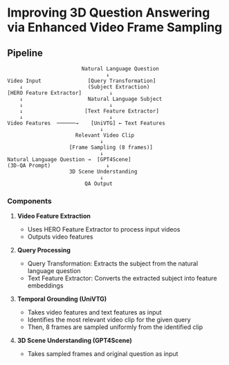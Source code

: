 # Improving 3D Question Answering via Enhanced Video Frame Sampling

## Pipeline
```ascii
                        Natural Language Question
                                ↓
Video Input               [Query Transformation]
    ↓                     (Subject Extraction)
[HERO Feature Extractor]         ↓
    ↓                     Natural Language Subject
    ↓                            ↓
    ↓                    [Text Feature Extractor]
    ↓                            ↓
Video Features  ──────→    [UniVTG] ← Text Features
                              ↓
                      Relevant Video Clip
                              ↓
                    [Frame Sampling (8 frames)]
                              ↓
Natural Language Question →  [GPT4Scene]
(3D-QA Prompt)                  ↓
                    3D Scene Understanding
                              ↓
                         QA Output
```

### Components

1. **Video Feature Extraction**
   - Uses HERO Feature Extractor to process input videos
   - Outputs video features 

2. **Query Processing**
   - Query Transformation: Extracts the subject from the natural language question
   - Text Feature Extractor: Converts the extracted subject into feature embeddings

3. **Temporal Grounding (UniVTG)**
   - Takes video features and text features as input
   - Identifies the most relevant video clip for the given query
   - Then, 8 frames are sampled uniformly from the identified clip

4. **3D Scene Understanding (GPT4Scene)**
   - Takes sampled frames and original question as input